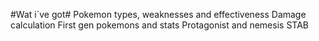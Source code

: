 #Wat i´ve got#
Pokemon types, weaknesses and effectiveness
Damage calculation
First gen pokemons and stats
Protagonist and nemesis
STAB

